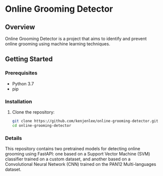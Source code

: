 # Online Grooming Detector

## Overview

Online Grooming Detector is a project that aims to identify and prevent online grooming using machine learning techniques.

## Getting Started

### Prerequisites

- Python 3.7
- pip

### Installation
1. Clone the repository:

   ```bash
   git clone https://github.com/kenjenlee/online-grooming-detector.git
   cd online-grooming-detector

### Details 
This repository contains two pretrained models for detecting online grooming using FastAPI: one based on a Support Vector Machine (SVM) classifier trained on a custom dataset, and another based on a Convolutional Neural Network (CNN) trained on the PAN12 Multi-languages dataset.
